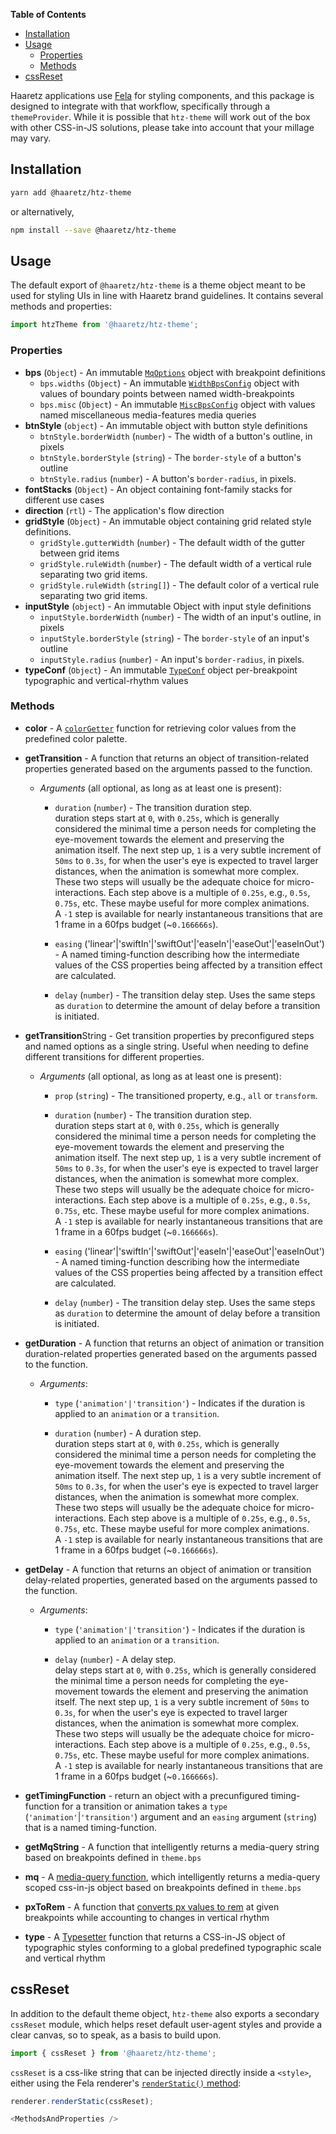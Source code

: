 <!-- START doctoc generated TOC please keep comment here to allow auto update -->
<!-- DON'T EDIT THIS SECTION, INSTEAD RE-RUN doctoc TO UPDATE -->

**Table of Contents**

- [Installation](#installation)
- [Usage](#usage)
  - [Properties](#properties)
  - [Methods](#methods)
- [cssReset](#cssreset)

<!-- END doctoc generated TOC please keep comment here to allow auto update -->

Haaretz applications use [Fela](https://fela.js.org) for styling components, and this package is
designed to integrate with that workflow, specifically through a `themeProvider`. While it is
possible that `htz-theme` will work out of the box with other CSS-in-JS solutions, please take into
account that your millage may vary.

## Installation

```bash
yarn add @haaretz/htz-theme
```

or alternatively,

```bash
npm install --save @haaretz/htz-theme
```

## Usage

The default export of `@haaretz/htz-theme` is a theme object meant to be used for styling
UIs in line with Haaretz brand guidelines. It contains several methods and properties:

```js static
import htzTheme from '@haaretz/htz-theme';
```

### Properties

- **bps** (`Object`) - An immutable [`MqOptions`](https://haaretz.github.io/htz-frontend/htz-css-tools#mqoptions)
  object with breakpoint definitions
  - `bps.widths` (`Object`) - An immutable [`WidthBpsConfig`](https://haaretz.github.io/htz-frontend/htz-css-tools#widthbpsconfig)
    object with values of boundary points between named width-breakpoints
  - `bps.misc` (`Object`) - An immutable [`MiscBpsConfig`](https://haaretz.github.io/htz-frontend/htz-css-tools#miscbpsconfig)
    object with values named miscellaneous media-features media queries
- **btnStyle** (`object`) - An immutable object with button style definitions
  - `btnStyle.borderWidth` (`number`) - The width of a button's outline, in pixels
  - `btnStyle.borderStyle` (`string`) - The `border-style` of a button's outline
  - `btnStyle.radius` (`number`) - A button's `border-radius`, in pixels.
- **fontStacks** (`Object`) - An object containing font-family stacks for different use cases
- **direction** (`rtl`) - The application's flow direction
- **gridStyle** (`Object`) - An immutable object containing grid related style definitions.
  - `gridStyle.gutterWidth` (`number`) - The default width of the gutter between grid items
  - `gridStyle.ruleWidth` (`number`) - The default width of a vertical rule separating two grid items.
  - `gridStyle.ruleWidth` (`string[]`) - The default color of a vertical rule separating two grid items.
- **inputStyle** (`object`) - An immutable Object with input style definitions
  - `inputStyle.borderWidth` (`number`) - The width of an input's outline, in pixels
  - `inputStyle.borderStyle` (`string`) - The `border-style` of an input's outline
  - `inputStyle.radius` (`number`) - An input's `border-radius`, in pixels.
- **typeConf** (`Object`) - An immutable [`TypeConf`](https://haaretz.github.io/htz-frontend/htz-css-tools#typeconf)
  object per-breakpoint typographic and vertical-rhythm values

### Methods

- **color** - A [`colorGetter`](https://haaretz.github.io/htz-frontend/htz-css-tools#colorgetter)
  function for retrieving color values from the predefined color palette.
- **getTransition** - A function that returns an object of transition-related properties generated
  based on the arguments passed to the function.

  - _Arguments_ (all optional, as long as at least one is present):

    - `duration` (`number`) - The transition duration step.  
      duration steps start at `0`, with `0.25s`, which is generally considered
      the minimal time a person needs for completing the eye-movement towards the element
      and preserving the animation itself. The next step up, `1` is a very subtle increment
      of `50ms` to `0.3s`, for when the user's eye is expected to travel larger distances,
      when the animation is somewhat more complex. These two steps will usually be the
      adequate choice for micro-interactions. Each step above is a multiple of `0.25s`,
      e.g., `0.5s`, `0.75s`, etc. These maybe useful for more complex animations.  
      A `-1` step is available for nearly instantaneous transitions that are 1 frame in
      a 60fps budget (~`0.166666s`).

    - `easing` ('linear'|'swiftIn'|'swiftOut'|'easeIn'|'easeOut'|'easeInOut') - A named
      timing-function describing how the intermediate values of the CSS properties
      being affected by a transition effect are calculated.

    - `delay` (`number`) - The transition delay step. Uses the same steps as `duration` to determine
      the amount of delay before a transition is initiated.

- **getTransition**String - Get transition properties by preconfigured steps and
  named options as a single string. Useful when needing to define different
  transitions for different properties.

  - _Arguments_ (all optional, as long as at least one is present):

    - `prop` (`string`) - The transitioned property, e.g., `all` or `transform`.
    - `duration` (`number`) - The transition duration step.  
      duration steps start at `0`, with `0.25s`, which is generally considered
      the minimal time a person needs for completing the eye-movement towards the element
      and preserving the animation itself. The next step up, `1` is a very subtle increment
      of `50ms` to `0.3s`, for when the user's eye is expected to travel larger distances,
      when the animation is somewhat more complex. These two steps will usually be the
      adequate choice for micro-interactions. Each step above is a multiple of `0.25s`,
      e.g., `0.5s`, `0.75s`, etc. These maybe useful for more complex animations.  
      A `-1` step is available for nearly instantaneous transitions that are 1 frame in
      a 60fps budget (~`0.166666s`).

    - `easing` ('linear'|'swiftIn'|'swiftOut'|'easeIn'|'easeOut'|'easeInOut') - A named
      timing-function describing how the intermediate values of the CSS properties
      being affected by a transition effect are calculated.

    - `delay` (`number`) - The transition delay step. Uses the same steps as `duration` to determine
      the amount of delay before a transition is initiated.

- **getDuration** - A function that returns an object of animation or transition duration-related
  properties generated based on the arguments passed to the function.

  - _Arguments_:

    - `type` (`'animation'|'transition'`) - Indicates if the duration is applied to an `animation`
      or a `transition`.

    - `duration` (`number`) - A duration step.  
      duration steps start at `0`, with `0.25s`, which is generally considered
      the minimal time a person needs for completing the eye-movement towards the element
      and preserving the animation itself. The next step up, `1` is a very subtle increment
      of `50ms` to `0.3s`, for when the user's eye is expected to travel larger distances,
      when the animation is somewhat more complex. These two steps will usually be the
      adequate choice for micro-interactions. Each step above is a multiple of `0.25s`,
      e.g., `0.5s`, `0.75s`, etc. These maybe useful for more complex animations.  
      A `-1` step is available for nearly instantaneous transitions that are 1 frame in
      a 60fps budget (~`0.166666s`).

- **getDelay** - A function that returns an object of animation or transition delay-related
  properties, generated based on the arguments passed to the function.

  - _Arguments_:

    - `type` (`'animation'|'transition'`) - Indicates if the duration is applied to an `animation`
      or a `transition`.

    - `delay` (`number`) - A delay step.  
      delay steps start at `0`, with `0.25s`, which is generally considered
      the minimal time a person needs for completing the eye-movement towards the element
      and preserving the animation itself. The next step up, `1` is a very subtle increment
      of `50ms` to `0.3s`, for when the user's eye is expected to travel larger distances,
      when the animation is somewhat more complex. These two steps will usually be the
      adequate choice for micro-interactions. Each step above is a multiple of `0.25s`,
      e.g., `0.5s`, `0.75s`, etc. These maybe useful for more complex animations.  
      A `-1` step is available for nearly instantaneous transitions that are 1 frame in
      a 60fps budget (~`0.166666s`).

- **getTimingFunction** - return an object with a precunfigured timing-function for a
  transition or animation takes a `type` (`'animation'`|`'transition'`) argument and an
  `easing` argument (`string`) that is a named timing-function.
- **getMqString** - A function that intelligently returns a media-query string
  based on breakpoints defined in `theme.bps`
- **mq** - A [media-query function](https://haaretz.github.io/htz-frontend/htz-css-tools/#mqfunc),
  which intelligently returns a media-query scoped css-in-js object based on breakpoints defined
  in `theme.bps`
- **pxToRem** - A function that
  [converts px values to rem](https://haaretz.github.io/htz-frontend/htz-css-tools#remfunctiontype)
  at given breakpoints while accounting to changes in vertical rhythm
- **type** - A [Typesetter](https://haaretz.github.io/htz-frontend/htz-css-tools#typesetter)
  function that returns a CSS-in-JS object of typographic styles conforming to a global predefined
  typographic scale and vertical rhythm

## cssReset

In addition to the default theme object, `htz-theme` also exports a secondary `cssReset` module,
which helps reset default user-agent styles and provide a clear canvas, so to speak, as a basis to
build upon.

```js static
import { cssReset } from '@haaretz/htz-theme';
```

`cssReset` is a css-like string that can be injected directly inside a `<style>`, either using
the Fela renderer's [`renderStatic()` method](https://github.com/rofrischmann/fela/blob/master/docs/api/fela/Renderer.md#renderstaticstyle-selector):

```js static
renderer.renderStatic(cssReset);
```

```js
<MethodsAndProperties />
```
